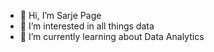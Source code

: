 - 👋 Hi, I’m Sarje Page
- 👀 I’m interested in all things data
- 🌱 I’m currently learning about Data Analytics

<!---

- 💞️ I’m looking to collaborate on ...
- 📫 How to reach me ...

sajeanpage/sajeanpage is a ✨ special ✨ repository because its `README.md` (this file) appears on your GitHub profile.
You can click the Preview link to take a look at your changes.
--->
